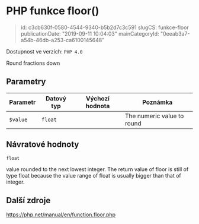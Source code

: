 PHP funkce floor()
================================

> id: c3cb630f-0580-4544-9340-b5b2d7c3c591
> slugCS: funkce-floor
> publicationDate: "2019-09-11 10:04:03"
> mainCategoryId: "0eeab3a7-a54b-46db-a253-ca6100145648"

Dostupnost ve verzích: `PHP 4.0`

Round fractions down


Parametry
--------------

| Parametr | Datový typ | Výchozí hodnota | Poznámka |
|-----|-----|-----|-----|
| `$value` | `float` |  | The numeric value to round |


Návratové hodnoty
----------------

`float`

value rounded to the next lowest integer.
The return value of floor is still of type
float because the value range of float is
usually bigger than that of integer.

Další zdroje
------------

https://php.net/manual/en/function.floor.php
